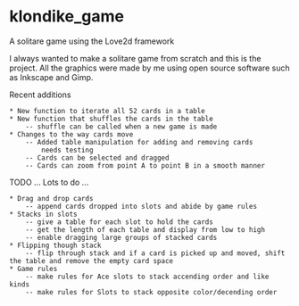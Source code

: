 # klondike_game
A solitare game using the Love2d framework

I always wanted to make a solitare game from scratch and this is the project. All the graphics were made by me using open source software such as Inkscape and Gimp.

Recent additions

	* New function to iterate all 52 cards in a table
	* New function that shuffles the cards in the table
		-- shuffle can be called when a new game is made
	* Changes to the way cards move
		-- Added table manipulation for adding and removing cards
			needs testing
		-- Cards can be selected and dragged
		-- Cards can zoom from point A to point B in a smooth manner

TODO ... Lots to do ...

	* Drag and drop cards
		-- append cards dropped into slots and abide by game rules
	* Stacks in slots
		-- give a table for each slot to hold the cards
		-- get the length of each table and display from low to high
		-- enable dragging large groups of stacked cards
	* Flipping though stack
		-- flip through stack and if a card is picked up and moved, shift the table and remove the empty card space
	* Game rules
		-- make rules for Ace slots to stack accending order and like kinds
		-- make rules for Slots to stack opposite color/decending order
